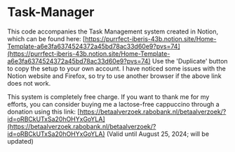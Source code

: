# Task-Manager
This code accompanies the Task Management system created in Notion, which can be found here: [https://purrfect-iberis-43b.notion.site/Home-Template-a6e3fa6374524372a45bd78ac33d60e9?pvs=74](https://purrfect-iberis-43b.notion.site/Home-Template-a6e3fa6374524372a45bd78ac33d60e9?pvs=74)
Use the 'Duplicate' button to copy the setup to your own account.
I have noticed some issues with the Notion website and Firefox, so try to use another browser if the above link does not work.


This system is completely free charge. If you want to thank me for my efforts, you can consider buying me a lactose-free cappuccino through a donation using this link: [https://betaalverzoek.rabobank.nl/betaalverzoek/?id=oRBCkUTxSa20hOHYxGoYLA](https://betaalverzoek.rabobank.nl/betaalverzoek/?id=oRBCkUTxSa20hOHYxGoYLA) (Valid until August 25, 2024; will be updated) 
